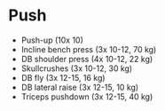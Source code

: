 # Push
* Push-up (10x 10)
* Incline bench press (3x 10-12, 70 kg)
* DB shoulder press (4x 10-12, 22 kg)
* Skullcrushes (3x 10-12, 30 kg)
* DB fly (3x 12-15, 16 kg)
* DB lateral raise (3x 12-15, 10 kg)
* Triceps pushdown (3x 12-15, 40 kg)
